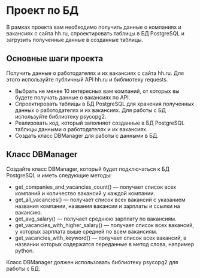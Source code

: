 # Проект по БД

В рамках проекта вам необходимо получить данные о компаниях и вакансиях с сайта hh.ru, спроектировать таблицы в 
БД PostgreSQL и загрузить полученные данные в созданные таблицы.

## Основные шаги проекта

Получить данные о работодателях и их вакансиях с сайта hh.ru. Для этого используйте публичный API hh.ru и библиотеку 
requests.
- Выбрать не менее 10 интересных вам компаний, от которых вы будете получать данные о вакансиях по API.
- Спроектировать таблицы в БД PostgreSQL для хранения полученных данных о работодателях и их вакансиях. 
Для работы с БД используйте библиотеку psycopg2.
- Реализовать код, который заполняет созданные в БД PostgreSQL таблицы данными о работодателях и их вакансиях.
- Создать класс DBManager для работы с данными в БД.

## Класс DBManager
Создайте класс DBManager, который будет подключаться к БД PostgreSQL и иметь следующие методы:

- get_companies_and_vacancies_count() — получает список всех компаний и количество вакансий у каждой компании.
- get_all_vacancies() — получает список всех вакансий с указанием названия компании, названия вакансии и зарплаты и ссылки на вакансию.
- get_avg_salary() — получает среднюю зарплату по вакансиям.
- get_vacancies_with_higher_salary() — получает список всех вакансий, у которых зарплата выше средней по всем вакансиям.
- get_vacancies_with_keyword() — получает список всех вакансий, в названии которых содержатся переданные в метод слова, например python.

Класс DBManager должен использовать библиотеку psycopg2 для работы с БД.
